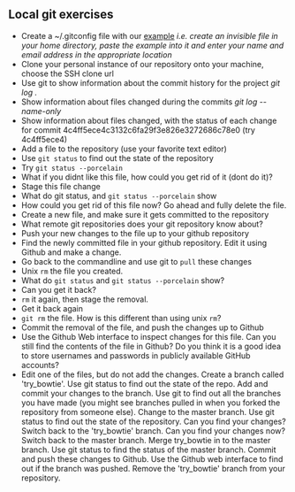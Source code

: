 Local git exercises
-------------------

- Create a ~/.gitconfig file with our [example](https://github.com/rvosa/arangs2016/blob/master/docs/2016-05-09/git/example_gitconfig) _i.e. create an invisible file in your home directory, paste the example into it and enter your name and email address in the appropriate location_
- Clone your personal instance of our repository onto your machine, choose the SSH clone url
- Use git to show information about the commit history for the project _git log ._
- Show information about files changed during the commits _git log --name-only_
- Show information about files changed, with the status of each change for
commit 4c4ff5ece4c3132c6fa29f3e826e3272686c78e0 (try 4c4ff5ece4)
- Add a file to the repository (use your favorite text editor)
- Use `git status` to find out the state of the repository
- Try `git status --porcelain`
- What if you didnt like this file, how could you get rid of it (dont do it)?
- Stage this file change
- What do git status, and `git status --porcelain` show
- How could you get rid of this file now? Go ahead and fully delete the file.
- Create a new file, and make sure it gets committed to the repository
- What remote git repositories does your git repository know about?
- Push your new changes to the file up to your github repository
- Find the newly committed file in your github repository.  Edit it using
Github and make a change.
- Go back to the commandline and use git to `pull` these changes
- Unix `rm` the file you created.
- What do `git status` and `git status --porcelain` show?
- Can you get it back?
- `rm` it again, then stage the removal.
- Get it back again
- `git rm` the file.  How is this different than using unix `rm`?
- Commit the removal of the file, and push the changes up to Github
- Use the Github Web interface to inspect changes for this file.  Can you
still find the contents of the file in Github?  Do you think it is a
good idea to store usernames and passwords in publicly available GitHub accounts?
- Edit one of the files, but do not add the changes.  Create a branch called 'try_bowtie'.  Use git status to find out the state of the repo.  Add and commit
your changes to the branch.  Use git to find out all the branches you have made (you might see branches pulled in when you forked the repository from someone else).  Change to the master branch.  Use git status to find out the state of the repository.  Can you find your changes?  Switch back to the 'try_bowtie' branch.  Can you find your changes now?  Switch back to the master branch.  Merge try_bowtie in to the master branch.  Use git status to find the status of the master branch. Commit and push these changes to Github.  Use the Github web interface to find out if the branch was pushed. Remove the 'try_bowtie' branch from your repository.
